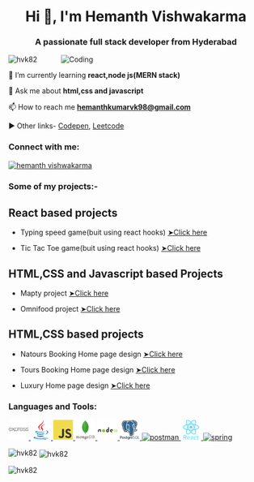 <h1 align="center">Hi 👋, I'm Hemanth Vishwakarma</h1>
<h3 align="center">A passionate full stack developer from Hyderabad</h3>
<img align="right" alt="Coding" width="400" src="https://cdn.pixabay.com/photo/2020/10/17/20/28/virtual-5663279_1280.png"/>

<p align="left"> <img src="https://komarev.com/ghpvc/?username=hvk82&label=Profile%20views&color=0e75b6&style=flat" alt="hvk82" /> </p>

 🌱 I’m currently learning **react,node js(MERN stack)**

 💬 Ask me about **html,css and javascript**

 📫 How to reach me **hemanthkumarvk98@gmail.com**
 
 ▶️ Other links- <a href="https://codepen.io/hvk82">Codepen<a>, <a href="https://leetcode.com/hemanthkumarvk98/">Leetcode</a>

<h3 align="left">Connect with me:</h3>
<p align="left">
<a href="www.linkedin.com/in/hemanthvk98" target="blank"><img align="center" src="https://raw.githubusercontent.com/rahuldkjain/github-profile-readme-generator/master/src/images/icons/Social/linked-in-alt.svg" alt="hemanth vishwakarma" height="30" width="40" /></a>
</p>
<h3>Some of my projects:-</h3>

 <h2>React based projects</h2>
<ul><li>Typing speed game(buit using react hooks)  <a href="https://typinggame980.netlify.app/" target="_blank" rel="noreferrer noopener"> ➤Click here</a></ul>
<ul><li>Tic Tac Toe game(buit using react hooks)  <a href="https://ticktakt0e.netlify.app/" target="_blank" rel="noreferrer noopener"> ➤Click here</a></ul>
 
<h2>HTML,CSS and Javascript based Projects</h2>
<ul><li>Mapty project  <a href="https://maptygeo.netlify.app/" target="_blank" rel="noreferrer noopener"> ➤Click here</a></ul>
<ul><li>Omnifood project <a href="https://omnifood980.netlify.app/" target="_blank" rel="noreferrer noopener"> ➤Click here</a></ul>

<h2>HTML,CSS based projects</h2>

<ul><li>Natours Booking Home page design  <a href="https://natoursbooking.netlify.app/" target="_blank" rel="noreferrer noopener"> ➤Click here</a></ul>
<ul><li>Tours Booking Home page design  <a href="https://tourbookings.netlify.app/" target="_blank" rel="noreferrer noopener"> ➤Click here</a></ul>
<ul><li>Luxury Home page design  <a href="https://luxxury-homes.netlify.app/" target="_blank" rel="noreferrer noopener"> ➤Click here</a></ul>

<h3 align="left">Languages and Tools:</h3>
<p align="left"> <a href="https://expressjs.com" target="_blank" rel="noreferrer"> <img src="https://raw.githubusercontent.com/devicons/devicon/master/icons/express/express-original-wordmark.svg" alt="express" width="40" height="40"/> </a> <a href="https://www.java.com" target="_blank" rel="noreferrer"> <img src="https://raw.githubusercontent.com/devicons/devicon/master/icons/java/java-original.svg" alt="java" width="40" height="40"/> </a> <a href="https://developer.mozilla.org/en-US/docs/Web/JavaScript" target="_blank" rel="noreferrer"> <img src="https://raw.githubusercontent.com/devicons/devicon/master/icons/javascript/javascript-original.svg" alt="javascript" width="40" height="40"/> </a> <a href="https://www.mongodb.com/" target="_blank" rel="noreferrer"> <img src="https://raw.githubusercontent.com/devicons/devicon/master/icons/mongodb/mongodb-original-wordmark.svg" alt="mongodb" width="40" height="40"/> </a> <a href="https://nodejs.org" target="_blank" rel="noreferrer"> <img src="https://raw.githubusercontent.com/devicons/devicon/master/icons/nodejs/nodejs-original-wordmark.svg" alt="nodejs" width="40" height="40"/> </a> <a href="https://www.postgresql.org" target="_blank" rel="noreferrer"> <img src="https://raw.githubusercontent.com/devicons/devicon/master/icons/postgresql/postgresql-original-wordmark.svg" alt="postgresql" width="40" height="40"/> </a> <a href="https://postman.com" target="_blank" rel="noreferrer"> <img src="https://www.vectorlogo.zone/logos/getpostman/getpostman-icon.svg" alt="postman" width="40" height="40"/> </a> <a href="https://reactjs.org/" target="_blank" rel="noreferrer"> <img src="https://raw.githubusercontent.com/devicons/devicon/master/icons/react/react-original-wordmark.svg" alt="react" width="40" height="40"/> </a> <a href="https://spring.io/" target="_blank" rel="noreferrer"> <img src="https://www.vectorlogo.zone/logos/springio/springio-icon.svg" alt="spring" width="40" height="40"/> </a> </p>

<p><img align="left" src="https://github-readme-stats.vercel.app/api/top-langs?username=hvk82&show_icons=true&locale=en&layout=compact" alt="hvk82" /></p>

<p>&nbsp;<img align="center" src="https://github-readme-stats.vercel.app/api?username=hvk82&show_icons=true&locale=en" alt="hvk82" /></p>

<p><img align="center" src="https://github-readme-streak-stats.herokuapp.com/?user=hvk82&" alt="hvk82" /></p>

